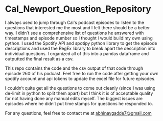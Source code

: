 # Cal_Newport_Question_Repository

I always used to jump through Cal's podcast episodes to listen to the questions that interested me the most and I felt there should be a better way. I didn’t see a comprehensive list of questions he answered with timestamps and episode number so I thought I would build my own using python. I used the Spotify API and spotipy python library to get the episode descriptions and used the RegEx library to break apart the description into individual questions. I organized all of this into a pandas dataframe and outputted the final result as a csv.

This repo contains the code and the csv output of that code through episode 260 of his podcast. Feel free to run the code after getting your own spotify account and api tokens to update the excel file for future episodes.

I couldn’t quite get all the questions to come out cleanly (since I was using de-limit in python to split them apart) but I think it is of acceptable quality for not having done any manual edits myself. The biggest issues are episodes where he didn’t put time stamps for questions he responded to.

For any questions, feel free to contact me at abhinavgadde7@gmail.com
